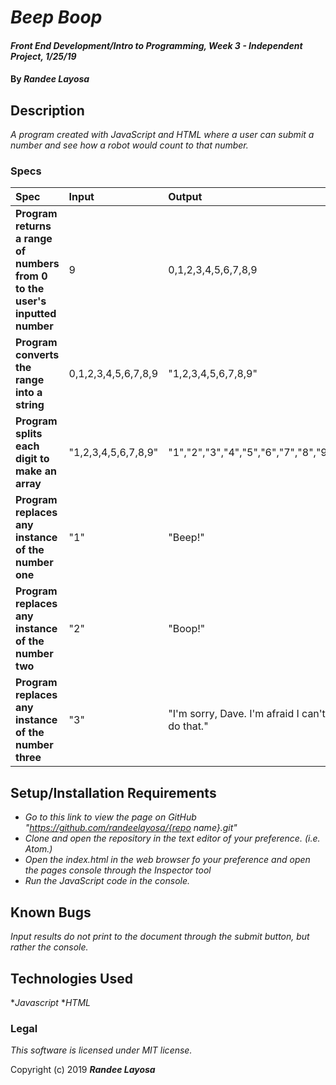 # _Beep Boop_

#### _Front End Development/Intro to Programming, Week 3 - Independent Project, 1/25/19_

#### By _**Randee Layosa**_

## Description

_A program created with JavaScript and HTML where a user can submit a number and see how a robot would count to that number._

### Specs
| Spec | Input | Output |
| :-------------     | :------------- | :------------- |
| **Program returns a range of numbers from 0 to the user's inputted number** | 9 | 0,1,2,3,4,5,6,7,8,9 |
| **Program converts the range into a string** | 0,1,2,3,4,5,6,7,8,9 | "1,2,3,4,5,6,7,8,9" |
| **Program splits each digit to make an array**| "1,2,3,4,5,6,7,8,9" | "1","2","3","4","5","6","7","8","9" |
| **Program replaces any instance of the number one**| "1" | "Beep!" |
| **Program replaces any instance of the number two** | "2" | "Boop!" |
| **Program replaces any instance of the number three**| "3" | "I'm sorry, Dave. I'm afraid I can't do that." |

## Setup/Installation Requirements

* _Go to this link to view the page on GitHub "https://github.com/randeelayosa/{repo name}.git"_
* _Clone and open the repository in the text editor of your preference. (i.e. Atom.)_
* _Open the index.html in the web browser fo your preference and open the pages console through the Inspector tool_
* _Run the JavaScript code in the console._

## Known Bugs

_Input results do not print to the document through the submit button, but rather the console._

## Technologies Used

*_Javascript_
*_HTML_

### Legal

*This software is licensed under MIT license.*

Copyright (c) 2019 **_Randee Layosa_**
